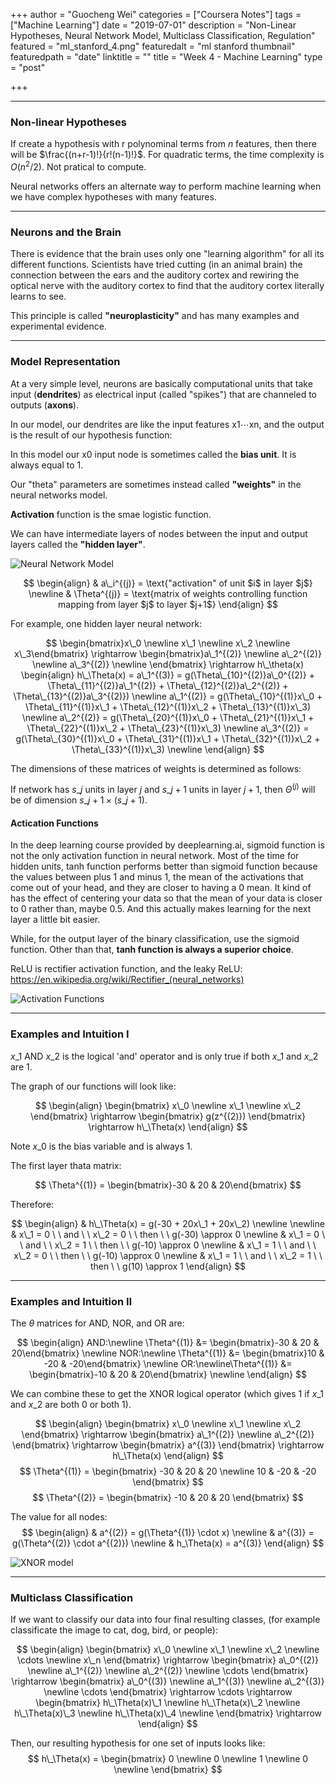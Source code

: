 +++
author = "Guocheng Wei"
categories = ["Coursera Notes"]
tags = ["Machine Learning"]
date = "2019-07-01"
description = "Non-Linear Hypotheses, Neural Network Model, Multiclass Classification, Regulation"
featured = "ml_stanford_4.png"
featuredalt = "ml stanford thumbnail"
featuredpath = "date"
linktitle = ""
title = "Week 4 - Machine Learning"
type = "post"

+++

---
### Non-linear Hypotheses

If create a hypothesis with r polynominal terms from $n$ features, then there will be $\frac{(n+r-1)!}{r!(n-1)!}$. For quadratic terms, the time complexity is $O(n^{2}/2)$. Not pratical to compute.

Neural networks offers an alternate way to perform machine learning when we have complex hypotheses with many features.

---
### Neurons and the Brain

There is evidence that the brain uses only one "learning algorithm" for all its different functions. Scientists have tried cutting (in an animal brain) the connection between the ears and the auditory cortex and rewiring the optical nerve with the auditory cortex to find that the auditory cortex literally learns to see.

This principle is called **"neuroplasticity"** and has many examples and experimental evidence.

---
### Model Representation

At a very simple level, neurons are basically computational units that take input (**dendrites**) as electrical input (called "spikes") that are channeled to outputs (**axons**).

In our model, our dendrites are like the input features x1⋯xn, and the output is the result of our hypothesis function:

In this model our x0 input node is sometimes called the **bias unit**. It is always equal to 1.

Our "theta" parameters are sometimes instead called **"weights"** in the neural networks model.

**Activation** function is the smae logistic function.

We can have intermediate layers of nodes between the input and output layers called the **"hidden layer"**.


![Neural Network Model](/img/2019/07/neuron_model.png)

$$
\begin{align}
  & a\_i^{(j)} = \text{"activation" of unit $i$ in layer $j$} \newline
  & \Theta^{(j)} = \text{matrix of weights controlling function mapping from layer $j$ to layer $j+1$}
\end{align}
$$

For example, one hidden layer neural network:

$$
\begin{bmatrix}x\_0 \newline x\_1 \newline x\_2 \newline x\_3\end{bmatrix}
\rightarrow
\begin{bmatrix}a\_1^{(2)} \newline a\_2^{(2)} \newline a\_3^{(2)} \newline \end{bmatrix}
\rightarrow 
h\_\theta(x)
\begin{align}
h\_\Theta(x) = a\_1^{(3)} = g(\Theta\_{10}^{(2)}a\_0^{(2)} + \Theta\_{11}^{(2)}a\_1^{(2)} + \Theta\_{12}^{(2)}a\_2^{(2)} + \Theta\_{13}^{(2)}a\_3^{(2)}) \newline
a\_1^{(2)} = g(\Theta\_{10}^{(1)}x\_0 + \Theta\_{11}^{(1)}x\_1 + \Theta\_{12}^{(1)}x\_2 + \Theta\_{13}^{(1)}x\_3) \newline
a\_2^{(2)} = g(\Theta\_{20}^{(1)}x\_0 + \Theta\_{21}^{(1)}x\_1 + \Theta\_{22}^{(1)}x\_2 + \Theta\_{23}^{(1)}x\_3) \newline
a\_3^{(2)} = g(\Theta\_{30}^{(1)}x\_0 + \Theta\_{31}^{(1)}x\_1 + \Theta\_{32}^{(1)}x\_2 + \Theta\_{33}^{(1)}x\_3) \newline
\end{align}
$$


The dimensions of these matrices of weights is determined as follows:

$\text{If network has $s\_j$ units in layer $j$ and $s\_{j+1}$ units in layer $j+1$, then $\Theta^{(j)}$ will be of dimension $s\_{j+1} \times (s\_j + 1)$.}$

#### Actication Functions

In the deep learning course provided by deeplearning.ai, sigmoid function is not the only activation function in neural network. Most of the time for hidden units, tanh function performs better than sigmoid function because the values between plus 1 and minus 1, the mean of the activations that come out of your head, and they are closer to having a 0 mean. It kind of has the effect of centering your data so that the mean of your data is closer to 0 rather than, maybe 0.5. And this actually makes learning for the next layer a little bit easier. 

While, for the output layer of the binary classification, use the sigmoid function. Other than that, **tanh function is always a superior choice**.

ReLU is rectifier activation function, and the leaky ReLU: https://en.wikipedia.org/wiki/Rectifier_(neural_networks)

![Activation Functions](/img/2019/07/activation_funcs.png)

---
### Examples and Intuition Ⅰ

$x\_1 \text{ AND } x\_2$ is the logical 'and' operator and is only true if both $x\_1$ and $x\_2$ are 1.

The graph of our functions will look like:

$$
\begin{align}
  \begin{bmatrix}
    x\_0 \newline 
    x\_1 \newline 
    x\_2
  \end{bmatrix} 
  \rightarrow
  \begin{bmatrix}
    g(z^{(2)})
  \end{bmatrix}
  \rightarrow
  h\_\Theta(x)
\end{align}
$$

Note $x\_0$ is the bias variable and is always 1.

The first layer thata matrix:

$$
\Theta^{(1)} = \begin{bmatrix}-30 & 20 & 20\end{bmatrix}
$$

Therefore:

$$
\begin{align}
  & h\_\Theta(x) = g(-30 + 20x\_1 + 20x\_2) \newline \newline
  & x\_1 = 0 \ \ and \ \ x\_2 = 0 \ \ then \ \ g(-30) \approx 0 \newline
  & x\_1 = 0 \ \ and \ \ x\_2 = 1 \ \ then \ \ g(-10) \approx 0 \newline
  & x\_1 = 1 \ \ and \ \ x\_2 = 0 \ \ then \ \ g(-10) \approx 0 \newline
  & x\_1 = 1 \ \ and \ \ x\_2 = 1 \ \ then \ \ g(10) \approx 1
\end{align}
$$

---
### Examples and Intuition Ⅱ
The $\theta$ matrices for AND, NOR, and OR are:

$$
\begin{align}
  AND:\newline
    \Theta^{(1)} &= \begin{bmatrix}-30 & 20 & 20\end{bmatrix} \newline
  NOR:\newline
    \Theta^{(1)} &= \begin{bmatrix}10 & -20 & -20\end{bmatrix} \newline
  OR:\newline\Theta^{(1)} &= \begin{bmatrix}-10 & 20 & 20\end{bmatrix} \newline
\end{align}
$$

We can combine these to get the XNOR logical operator (which gives 1 if $x\_1$ and $x\_2$ are both 0 or both 1).

$$
\begin{align}
  \begin{bmatrix}
    x\_0 \newline
    x\_1 \newline
    x\_2
  \end{bmatrix}
  \rightarrow
  \begin{bmatrix}
    a\_1^{(2)} \newline
    a\_2^{(2)}
  \end{bmatrix}
  \rightarrow
  \begin{bmatrix}
    a^{(3)}
  \end{bmatrix}
  \rightarrow
  h\_\Theta(x)
\end{align}
$$
$$
\Theta^{(1)} = \begin{bmatrix}
  -30 & 20 & 20 \newline
  10 & -20 & -20
\end{bmatrix}
$$
$$
\Theta^{(2)} = \begin{bmatrix}
  -10 & 20 & 20
\end{bmatrix}
$$

The value for all nodes:
$$
\begin{align}
  & a^{(2)} = g(\Theta^{(1)} \cdot x) \newline
  & a^{(3)} = g(\Theta^{(2)} \cdot a^{(2)}) \newline
  & h_\Theta(x) = a^{(3)}
\end{align}
$$

![XNOR model](/img/2019/07/xnor_model.png)

---
### Multiclass Classification
If we want to classify our data into four final resulting classes, (for example classificate the image to cat, dog, bird, or people):

$$
\begin{align}
  \begin{bmatrix}
    x\_0 \newline
    x\_1 \newline
    x\_2 \newline
    \cdots \newline
    x\_n
  \end{bmatrix}
  \rightarrow
  \begin{bmatrix}
    a\_0^{(2)} \newline
    a\_1^{(2)} \newline
    a\_2^{(2)} \newline
    \cdots
  \end{bmatrix}
  \rightarrow
  \begin{bmatrix}
    a\_0^{(3)} \newline
    a\_1^{(3)} \newline
    a\_2^{(3)} \newline
    \cdots
  \end{bmatrix}
  \rightarrow
  \cdots
  \rightarrow
  \begin{bmatrix}
    h\_\Theta(x)\_1 \newline
    h\_\Theta(x)\_2 \newline
    h\_\Theta(x)\_3 \newline
    h\_\Theta(x)\_4 \newline
  \end{bmatrix}
  \rightarrow
\end{align}
$$

Then, our resulting hypothesis for one set of inputs looks like:
$$
h\_\Theta(x) = \begin{bmatrix}
  0 \newline
  0 \newline
  1 \newline
  0 \newline
\end{bmatrix}
$$
